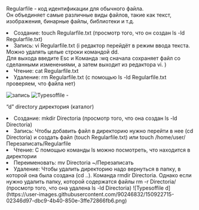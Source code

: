 Regularfile - код идентификации для обычного файла. <br> Он объединяет самые различные виды файлов, такие как текст, изображения, бинарные файлы, библиотеки и т.д. 
<li>Создание: touch Regularfile.txt (просмотр того, что он создан ls -ld Regularfile.txt)
<li>Запись: vi Regularfile.txt (i редактор перейдёт в режим ввода текста. Можно удалять целые строки командой dd.<br> Для выхода введите Esc и Команда :wq сначала сохраняет файл со сделанными изменениями, а затем выходит из редактора vi. )
<li>Чтение: cat Regularfile.txt
<li>Удаление: rm Regularfile.txt (с помощью ls -ld Regularfile.txt проверяем, что файла нет)

![запись](https://user-images.githubusercontent.com/90246832/150921028-ed07d249-72f1-4ae9-b1e9-f43fa7992cfe.png)
![Typesoffile -](https://user-images.githubusercontent.com/90246832/150921735-b5fd12bf-fcfd-46f1-9f1b-703fdf3d921d.png)

“d” directory директория (каталог) 
<li>Создание: mkdir Directoria (просмотр того, что она создан ls -ld Directoria)
<li>Запись: Чтобы добавить файл в директорию нужно перейти в нее (cd Directoria) и создать файл (touch Regularfile.txt) или touch /home/user/Перезаписать/Regularfile
<li>Чтение: С помощью команды ls можно посмотреть, что находится в директории
<li>Переименовать: mv Directoria ~/Перезаписать
<li>Удаление: Чтобы удалить директорию надо вернуться в папку, в которой она была создана (cd ..). Команда rmdir Directoria. Однако если нужно удалить папку, которой содержатся файлы rm -r  Directoria/ (просмотр того, что она удалена ls -ld Directoria)
![Typesoffile d](https://user-images.githubusercontent.com/90246832/150922715-02346d97-dbc9-4b40-850e-3ffe72866fb6.png)

